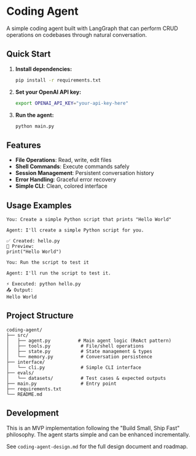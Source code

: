 # Coding Agent

A simple coding agent built with LangGraph that can perform CRUD operations on codebases through natural conversation.

## Quick Start

1. **Install dependencies:**
   ```bash
   pip install -r requirements.txt
   ```

2. **Set your OpenAI API key:**
   ```bash
   export OPENAI_API_KEY="your-api-key-here"
   ```

3. **Run the agent:**
   ```bash
   python main.py
   ```

## Features

- **File Operations**: Read, write, edit files
- **Shell Commands**: Execute commands safely
- **Session Management**: Persistent conversation history
- **Error Handling**: Graceful error recovery
- **Simple CLI**: Clean, colored interface

## Usage Examples

```
You: Create a simple Python script that prints "Hello World"

Agent: I'll create a simple Python script for you.

✅ Created: hello.py
📝 Preview:
print("Hello World")

You: Run the script to test it

Agent: I'll run the script to test it.

⚡ Executed: python hello.py
📤 Output:
Hello World
```

## Project Structure

```
coding-agent/
├── src/
│   ├── agent.py          # Main agent logic (ReAct pattern)
│   ├── tools.py           # File/shell operations 
│   ├── state.py           # State management & types
│   └── memory.py          # Conversation persistence
├── interface/
│   └── cli.py             # Simple CLI interface
├── evals/
│   └── datasets/          # Test cases & expected outputs
├── main.py                # Entry point
├── requirements.txt       
└── README.md
```

## Development

This is an MVP implementation following the "Build Small, Ship Fast" philosophy. The agent starts simple and can be enhanced incrementally.

See `coding-agent-design.md` for the full design document and roadmap.
